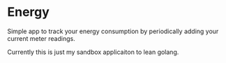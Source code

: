 # Energy

Simple app to track your energy consumption by periodically adding your current meter readings.

Currently this is just my sandbox applicaiton to lean golang.